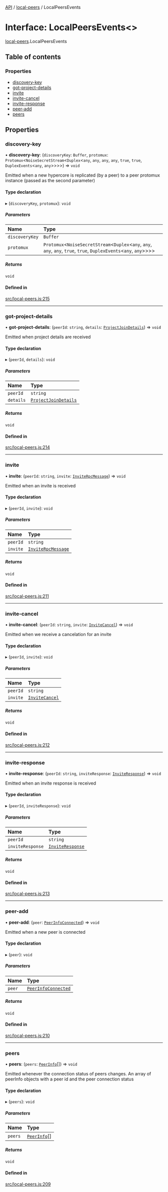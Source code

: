 [API](../README.md) / [local-peers](../modules/local_peers.md) / LocalPeersEvents

# Interface: LocalPeersEvents\<\>

[local-peers](../modules/local_peers.md).LocalPeersEvents

## Table of contents

### Properties

- [discovery-key](local_peers.LocalPeersEvents.md#discovery-key)
- [got-project-details](local_peers.LocalPeersEvents.md#got-project-details)
- [invite](local_peers.LocalPeersEvents.md#invite)
- [invite-cancel](local_peers.LocalPeersEvents.md#invite-cancel)
- [invite-response](local_peers.LocalPeersEvents.md#invite-response)
- [peer-add](local_peers.LocalPeersEvents.md#peer-add)
- [peers](local_peers.LocalPeersEvents.md#peers)

## Properties

### discovery-key

• **discovery-key**: (`discoveryKey`: `Buffer`, `protomux`: `Protomux`\<`NoiseSecretStream`\<`Duplex`\<`any`, `any`, `any`, `any`, ``true``, ``true``, `DuplexEvents`\<`any`, `any`\>\>\>\>) => `void`

Emitted when a new hypercore is replicated (by a peer) to a peer protomux instance (passed as the second parameter)

#### Type declaration

▸ (`discoveryKey`, `protomux`): `void`

##### Parameters

| Name | Type |
| :------ | :------ |
| `discoveryKey` | `Buffer` |
| `protomux` | `Protomux`\<`NoiseSecretStream`\<`Duplex`\<`any`, `any`, `any`, `any`, ``true``, ``true``, `DuplexEvents`\<`any`, `any`\>\>\>\> |

##### Returns

`void`

#### Defined in

[src/local-peers.js:215](https://github.com/digidem/mapeo-core-next/blob/53dc843a45bb963f7a880f5f7973107d5b1fb99c/src/local-peers.js#L215)

___

### got-project-details

• **got-project-details**: (`peerId`: `string`, `details`: [`ProjectJoinDetails`](invite_api.ProjectJoinDetails.md)) => `void`

Emitted when project details are received

#### Type declaration

▸ (`peerId`, `details`): `void`

##### Parameters

| Name | Type |
| :------ | :------ |
| `peerId` | `string` |
| `details` | [`ProjectJoinDetails`](invite_api.ProjectJoinDetails.md) |

##### Returns

`void`

#### Defined in

[src/local-peers.js:214](https://github.com/digidem/mapeo-core-next/blob/53dc843a45bb963f7a880f5f7973107d5b1fb99c/src/local-peers.js#L214)

___

### invite

• **invite**: (`peerId`: `string`, `invite`: [`InviteRpcMessage`](invite_api.InviteRpcMessage.md)) => `void`

Emitted when an invite is received

#### Type declaration

▸ (`peerId`, `invite`): `void`

##### Parameters

| Name | Type |
| :------ | :------ |
| `peerId` | `string` |
| `invite` | [`InviteRpcMessage`](invite_api.InviteRpcMessage.md) |

##### Returns

`void`

#### Defined in

[src/local-peers.js:211](https://github.com/digidem/mapeo-core-next/blob/53dc843a45bb963f7a880f5f7973107d5b1fb99c/src/local-peers.js#L211)

___

### invite-cancel

• **invite-cancel**: (`peerId`: `string`, `invite`: [`InviteCancel`](invite_api.InviteCancel.md)) => `void`

Emitted when we receive a cancelation for an invite

#### Type declaration

▸ (`peerId`, `invite`): `void`

##### Parameters

| Name | Type |
| :------ | :------ |
| `peerId` | `string` |
| `invite` | [`InviteCancel`](invite_api.InviteCancel.md) |

##### Returns

`void`

#### Defined in

[src/local-peers.js:212](https://github.com/digidem/mapeo-core-next/blob/53dc843a45bb963f7a880f5f7973107d5b1fb99c/src/local-peers.js#L212)

___

### invite-response

• **invite-response**: (`peerId`: `string`, `inviteResponse`: [`InviteResponse`](member_api.InviteResponse.md)) => `void`

Emitted when an invite response is received

#### Type declaration

▸ (`peerId`, `inviteResponse`): `void`

##### Parameters

| Name | Type |
| :------ | :------ |
| `peerId` | `string` |
| `inviteResponse` | [`InviteResponse`](member_api.InviteResponse.md) |

##### Returns

`void`

#### Defined in

[src/local-peers.js:213](https://github.com/digidem/mapeo-core-next/blob/53dc843a45bb963f7a880f5f7973107d5b1fb99c/src/local-peers.js#L213)

___

### peer-add

• **peer-add**: (`peer`: [`PeerInfoConnected`](../modules/local_peers.md#peerinfoconnected)) => `void`

Emitted when a new peer is connected

#### Type declaration

▸ (`peer`): `void`

##### Parameters

| Name | Type |
| :------ | :------ |
| `peer` | [`PeerInfoConnected`](../modules/local_peers.md#peerinfoconnected) |

##### Returns

`void`

#### Defined in

[src/local-peers.js:210](https://github.com/digidem/mapeo-core-next/blob/53dc843a45bb963f7a880f5f7973107d5b1fb99c/src/local-peers.js#L210)

___

### peers

• **peers**: (`peers`: [`PeerInfo`](../modules/local_peers.md#peerinfo)[]) => `void`

Emitted whenever the connection status of peers changes. An array of peerInfo objects with a peer id and the peer connection status

#### Type declaration

▸ (`peers`): `void`

##### Parameters

| Name | Type |
| :------ | :------ |
| `peers` | [`PeerInfo`](../modules/local_peers.md#peerinfo)[] |

##### Returns

`void`

#### Defined in

[src/local-peers.js:209](https://github.com/digidem/mapeo-core-next/blob/53dc843a45bb963f7a880f5f7973107d5b1fb99c/src/local-peers.js#L209)
